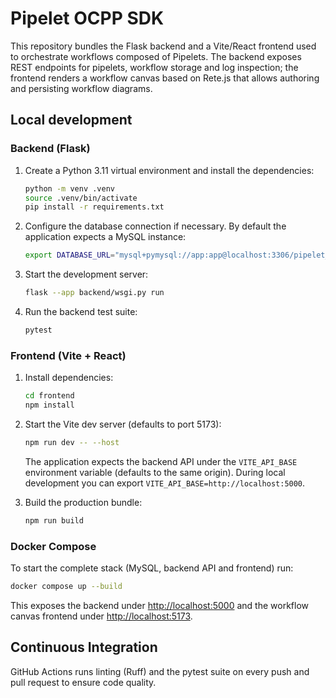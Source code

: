 # Pipelet OCPP SDK

This repository bundles the Flask backend and a Vite/React frontend used to orchestrate workflows composed of Pipelets. The
backend exposes REST endpoints for pipelets, workflow storage and log inspection; the frontend renders a workflow canvas based on
Rete.js that allows authoring and persisting workflow diagrams.

## Local development

### Backend (Flask)

1. Create a Python 3.11 virtual environment and install the dependencies:

   ```bash
   python -m venv .venv
   source .venv/bin/activate
   pip install -r requirements.txt
   ```

2. Configure the database connection if necessary. By default the application expects a MySQL instance:

   ```bash
   export DATABASE_URL="mysql+pymysql://app:app@localhost:3306/pipelet_sandbox"
   ```

3. Start the development server:

   ```bash
   flask --app backend/wsgi.py run
   ```

4. Run the backend test suite:

   ```bash
   pytest
   ```

### Frontend (Vite + React)

1. Install dependencies:

   ```bash
   cd frontend
   npm install
   ```

2. Start the Vite dev server (defaults to port 5173):

   ```bash
   npm run dev -- --host
   ```

   The application expects the backend API under the `VITE_API_BASE` environment variable (defaults to the same origin). During
   local development you can export `VITE_API_BASE=http://localhost:5000`.

3. Build the production bundle:

   ```bash
   npm run build
   ```

### Docker Compose

To start the complete stack (MySQL, backend API and frontend) run:

```bash
docker compose up --build
```

This exposes the backend under [http://localhost:5000](http://localhost:5000) and the workflow canvas frontend under
[http://localhost:5173](http://localhost:5173).

## Continuous Integration

GitHub Actions runs linting (Ruff) and the pytest suite on every push and pull request to ensure code quality.
